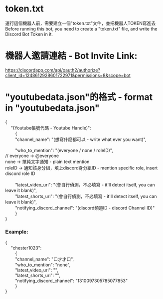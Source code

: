 # token.txt
運行這個機器人前，需要建立一個"token.txt"文件，並把機器人TOKEN寫進去<br>
Before running this bot, you need to create a "token.txt" file, and write the Discord Bot Token in it.

# 機器人邀請連結 - Bot Invite Link:<br>
https://discordapp.com/api/oauth2/authorize?client_id=1248612928601722971&permissions=8&scope=bot <br>

# "youtubedata.json"的格式 - format in "youtubedata.json" <br>
{ <br>
&emsp;	"(Youtube帳號代碼 - Youtube Handle)": <br>
&emsp;&emsp;	{ <br>
&emsp;&emsp;	"channel_name": "(想寫什麼都可以 - write what ever you want)", <br>
<br>
&emsp;&emsp;	"who_to_mention": "(everyone / none / roleID)", <br>
// everyone -> @everyone <br>
none -> 單純文字通知 - plain text mention <br>
roleID -> 通知該身分組，填上discord身分組ID - mention specific role, insert discord role ID <br>
<br>
&emsp;&emsp;	"latest_video_url": "(會自行偵測，不必填寫 - it'll detect itself, you can leave it blank)", <br>
&emsp;&emsp;	"latest_shorts_url": "(會自行偵測，不必填寫 - it'll detect itself, you can leave it blank)", <br>
&emsp;&emsp;	"notifying_discord_channel": "(discord頻道ID - discord Channel ID)" <br>
&emsp;&emsp;	} <br>
} <br>

### Example:
{ <br>
&emsp;	"chester1023": <br>
&emsp;&emsp;	{ <br>
&emsp;&emsp;	"channel_name": "口才才口", <br>
&emsp;&emsp;	"who_to_mention": "none", <br>
&emsp;&emsp;	"latest_video_url": "", <br>
&emsp;&emsp;	"latest_shorts_url": "", <br>
&emsp;&emsp;	"notifying_discord_channel": "1310097305785077853" <br>
&emsp;&emsp;	} <br>
} <br>
